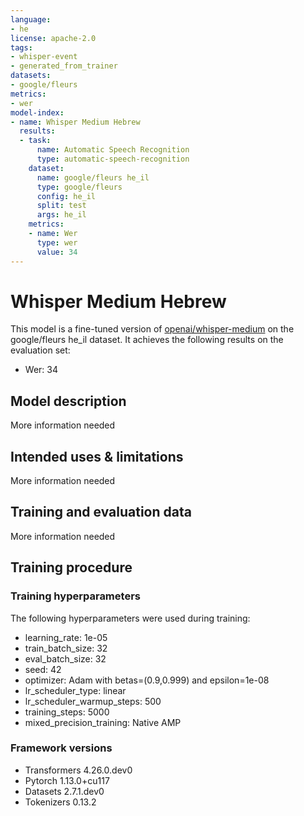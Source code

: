 ```yaml
---
language:
- he
license: apache-2.0
tags:
- whisper-event
- generated_from_trainer
datasets:
- google/fleurs
metrics:
- wer
model-index:
- name: Whisper Medium Hebrew
  results:
  - task:
      name: Automatic Speech Recognition
      type: automatic-speech-recognition
    dataset:
      name: google/fleurs he_il
      type: google/fleurs
      config: he_il
      split: test
      args: he_il
    metrics:
    - name: Wer
      type: wer
      value: 34
---
```


<!-- This model card has been generated automatically according to the information the Trainer had access to. You
should probably proofread and complete it, then remove this comment. -->

# Whisper Medium Hebrew

This model is a fine-tuned version of [openai/whisper-medium](https://huggingface.co/openai/whisper-medium) on the google/fleurs he_il dataset.
It achieves the following results on the evaluation set:
- Wer: 34

## Model description

More information needed

## Intended uses & limitations

More information needed

## Training and evaluation data

More information needed

## Training procedure

### Training hyperparameters

The following hyperparameters were used during training:
- learning_rate: 1e-05
- train_batch_size: 32
- eval_batch_size: 32
- seed: 42
- optimizer: Adam with betas=(0.9,0.999) and epsilon=1e-08
- lr_scheduler_type: linear
- lr_scheduler_warmup_steps: 500
- training_steps: 5000
- mixed_precision_training: Native AMP


### Framework versions

- Transformers 4.26.0.dev0
- Pytorch 1.13.0+cu117
- Datasets 2.7.1.dev0
- Tokenizers 0.13.2
